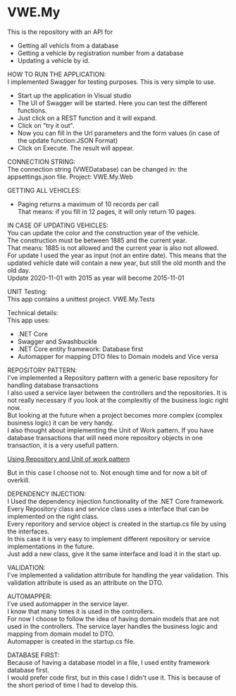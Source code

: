 # VWE.My

This is the repository with an API for  

- Getting all vehicls from a database
- Getting a vehicle by registration number from a database
- Updating a vehicle by id. 

 HOW TO RUN THE APPLICATION:   
  I implemented Swagger for testing purposes. This is very simple to use.  
  - Start up the application in Visual studio
  - The UI of Swagger will be started. Here you can test the different functions.
  - Just click on a REST function and it will expand.
  - Click on "try it out". 
  - Now you can fill in the Url parameters and the form values (in case of the update function:JSON Format)
  - Click on Execute. The result will appear.
    
  CONNECTION STRING:  
  The connection string (VWEDatabase) can be changed in: 
  the appsettings.json file.
  Project: VWE.My.Web  

GETTING ALL VEHICLES:  
  - Paging returns a maximum of 10 records per call  
    That means: if you fill in 12 pages, it will only return 10 pages.  
    
IN CASE OF UPDATING VEHICLES:      
  You can update the color and the construction year of the vehicle.  
  The construction must be between 1885 and the current year.  
  That means: 1885 is not allowed and the current year is also not allowed.  
  For update I used the year as input (not an entire date). This means that the updated vehicle date will contain a new year, but still the old month and the old day.  
      Update 2020-11-01 with 2015 as year will become 2015-11-01  
  
  UNIT Testing:  
  This app contains a unittest project.
  VWE.My.Tests
  
  Technical details:  
  This app uses:
  - .NET Core
  - Swagger and Swashbuckle
  - .NET Core entity framework: Database first
  - Automapper for mapping DTO files to Domain models and Vice versa
  
  REPOSITORY PATTERN:  
  I've implemented a Repository pattern with a generic base repository for handling database transactions  
  I also used a service layer between the controllers and the repositories. It is not really necessary if you look at the complexitiy of the business logic right now.  
  But looking at the future when a project becomes more complex (complex business logic) it can be very handy.  
  I also thought about implementing the Unit of Work pattern. If you have database transactions that will need more repository objects in one transaction, it is a very usefull pattern.  
  
  <a href="https://docs.microsoft.com/en-us/aspnet/mvc/overview/older-versions/getting-started-with-ef-5-using-mvc-4/implementing-the-repository-and-unit-of-work-patterns-in-an-asp-net-mvc-application">Using Repository and Unit of work pattern</a>  
  
  But in this case I choose not to. Not enough time and for now a bit of overkill.
  
  DEPENDENCY INJECTION:    
  I Used the dependency injection functionality of the .NET Core framework. Every Repository class and service class uses a interface that can be implemented on the right class.  
  Every reporitory and service object is created in the startup.cs file by using the interfaces.  
  In this case it is very easy to implement different repository or service implementations in the future.  
  Just add a new class, give it the same interface and load it in the start up.  
  
  VALIDATION:  
  I've implemented a validation attrribute for handling the year validation. This validation attribute is used as an attribute on the DTO.  
  
  AUTOMAPPER:  
  I've used automapper in the service layer.  
  I know that many times it is used in the controllers.  
  For now I choose to follow the idea of having domain models that are not used in the controllers. The service layer handles the business logic and mapping from domain model to DTO.  
  Automapper is created in the startup.cs file.  
  
  DATABASE FIRST:  
  Because of having a database model in a file, I used entity framework database first.  
  I would prefer code first, but in this case I didn't use it. This is because of the short period of time I had to develop this.  
  
  
  
  
  
